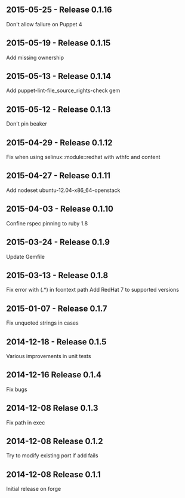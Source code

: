 ## 2015-05-25 - Release 0.1.16

Don't allow failure on Puppet 4

## 2015-05-19 - Release 0.1.15

Add missing ownership

## 2015-05-13 - Release 0.1.14

Add puppet-lint-file_source_rights-check gem

## 2015-05-12 - Release 0.1.13

Don't pin beaker

## 2015-04-29 - Release 0.1.12

Fix when using selinux::module::redhat with wthfc and content

## 2015-04-27 - Release 0.1.11

Add nodeset ubuntu-12.04-x86_64-openstack

## 2015-04-03 - Release 0.1.10

Confine rspec pinning to ruby 1.8

## 2015-03-24 - Release 0.1.9

Update Gemfile

## 2015-03-13 - Release 0.1.8

Fix error with (\.*) in fcontext path
Add RedHat 7 to supported versions

## 2015-01-07 - Release 0.1.7

Fix unquoted strings in cases

## 2014-12-18 - Release 0.1.5

Various improvements in unit tests

## 2014-12-16 Release 0.1.4

Fix bugs

## 2014-12-08 Relase 0.1.3

Fix path in exec

## 2014-12-08 Release 0.1.2

Try to modify existing port if add fails

## 2014-12-08 Release 0.1.1

Initial release on forge
